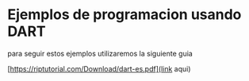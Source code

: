 # Ejemplos de programacion usando DART

para seguir estos ejemplos utilizaremos  la siguiente guia


[https://riptutorial.com/Download/dart-es.pdf](link aqui)


